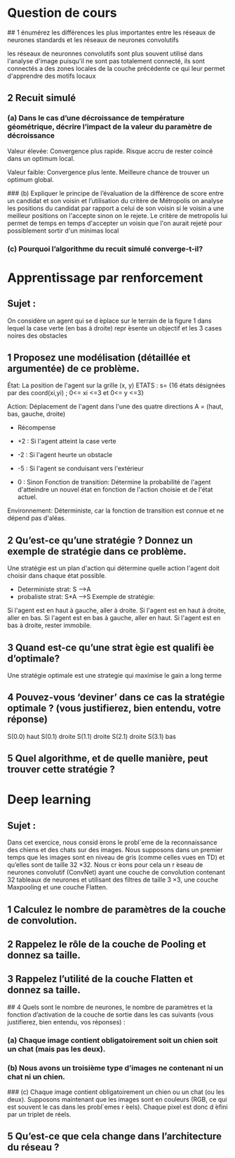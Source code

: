# Question de cours
## 1 énumérez les différences les plus importantes entre les réseaux de neurones standards et les réseaux de neurones convolutifs

les réseaux de neuronnes convolutifs sont plus souvent utilisé dans l'analyse d'image puisqu'il ne sont pas totalement connecté, ils sont connectés a des zones locales de la couche précédente ce qui leur permet d'apprendre des  motifs locaux

## 2 Recuit simulé
### (a) Dans le cas d’une décroissance de température géométrique, décrire l’impact de la valeur du paramètre de décroissance 

Valeur élevée:
    Convergence plus rapide.
    Risque accru de rester coincé dans un optimum local.

Valeur faible:
    Convergence plus lente.
    Meilleure chance de trouver un optimum global.

### (b) Expliquer le principe de l’évaluation de la différence de score entre un candidat et son voisin et l’utilisation du critère de Métropolis
on analyse les positions du candidat par rapport a celui de son voisin si le voisin a une meilleur positions on l'accepte sinon on le rejete.
Le critère de metropolis lui permet de temps en temps d'accepter un voisin que l'on aurait rejeté pour possiblement sortir d'un minimas local

### (c) Pourquoi l’algorithme du recuit simulé converge-t-il?

# Apprentissage par renforcement

## Sujet :
On considère un agent qui se d ́eplace sur le terrain de la figure 1 dans lequel la case verte (en bas à droite) repr ́esente un objectif et les 3 cases noires des obstacles

## 1 Proposez une modélisation (détaillée et argumentée) de ce problème.

État: La position de l'agent sur la grille (x, y)
ETATS : s= {16 états désignées par des coord(xi,yi) ; 0<= xi <=3 et 0<= y <=3}

Action: Déplacement de l'agent dans l'une des quatre directions A = (haut, bas, gauche, droite) 


- Récompense

- +2 : Si l'agent atteint la case verte
- -2 : Si l'agent heurte un obstacle 
- -5 : Si l'agent se conduisant vers l'extérieur
- 0 : Sinon
Fonction de transition: Détermine la probabilité de l'agent d'atteindre un nouvel état en fonction de l'action choisie et de l'état actuel.

Environnement: Déterministe, car la fonction de transition est connue et ne dépend pas d'aléas.

## 2 Qu’est-ce qu’une stratégie ? Donnez un exemple de stratégie dans ce problème.
Une stratégie est un plan d'action qui détermine quelle action l'agent doit choisir dans chaque état possible.
+ Deterministe
strat: S -->A
+ probaliste 
strat: S*A -->S
Exemple de stratégie:

Si l'agent est en haut à gauche, aller à droite.
Si l'agent est en haut à droite, aller en bas.
Si l'agent est en bas à gauche, aller en haut.
Si l'agent est en bas à droite, rester immobile.

## 3 Quand est-ce qu’une strat ́egie est qualifi ́ee d’optimale?
Une stratégie optimale est une strategie qui maximise le gain a long terme

## 4 Pouvez-vous ‘deviner’ dans ce cas la stratégie optimale ? (vous justifierez, bien entendu, votre réponse)
S(0.0) haut
S(0.1) droite
S(1.1) droite
S(2.1) droite
S(3.1) bas

## 5 Quel algorithme, et de quelle manière, peut trouver cette stratégie ?


# Deep learning

## Sujet :
Dans cet exercice, nous consid ́erons le probl`eme de la reconnaissance des chiens et des chats sur des images. Nous supposons dans un premier temps que les images sont en niveau de gris (comme celles vues en TD) et qu’elles sont de taille 32 ×32. Nous cr ́eons pour cela un r ́eseau de neurones convolutif (ConvNet) ayant une couche de convolution contenant 32 tableaux de neurones et utilisant des filtres de taille 3 ×3, une couche Maxpooling et une couche Flatten.

## 1 Calculez le nombre de paramètres de la couche de convolution.

## 2 Rappelez le rôle de la couche de Pooling et donnez sa taille.

## 3 Rappelez l’utilité de la couche Flatten et donnez sa taille.

## 4 Quels sont le nombre de neurones, le nombre de paramètres et la fonction d’activation de la couche de sortie dans les cas suivants (vous justifierez, bien entendu, vos réponses) :

### (a) Chaque image contient obligatoirement soit un chien soit un chat (mais pas les deux).

### (b) Nous avons un troisième type d’images ne contenant ni un chat ni un chien.

### (c) Chaque image contient obligatoirement un chien ou un chat (ou les deux). Supposons maintenant que les images sont en couleurs (RGB, ce qui est souvent le cas dans les probl`emes r ́eels). Chaque pixel est donc d ́efini par un triplet de réels.

## 5 Qu’est-ce que cela change dans l’architecture du réseau ?

